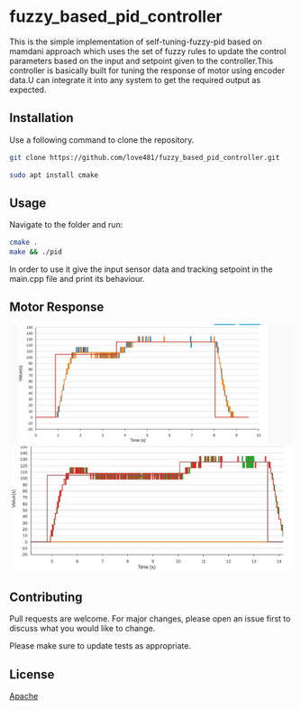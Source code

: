 # fuzzy_based_pid_controller
This is the simple implementation of self-tuning-fuzzy-pid based on mamdani approach which uses the set of fuzzy rules to update the control parameters based on the input 
and setpoint given to the controller.This controller is basically built for tuning the response of motor using encoder data.U can integrate it into any system to get the required output as expected.

## Installation
Use a following command to clone the repository.

```bash
git clone https://github.com/love481/fuzzy_based_pid_controller.git
```
```bash
sudo apt install cmake
```

## Usage
Navigate to the folder and run:
```bash 
cmake .
make && ./pid
```
In order to use it give the input sensor data and tracking setpoint in the main.cpp file and print its behaviour.

## Motor Response
![alt text](motor_response1.png) ![alt text](motor_response2.png)

## Contributing
Pull requests are welcome. For major changes, please open an issue first to discuss what you would like to change.

Please make sure to update tests as appropriate.

## License
[Apache](https://choosealicense.com/licenses/apache/)
